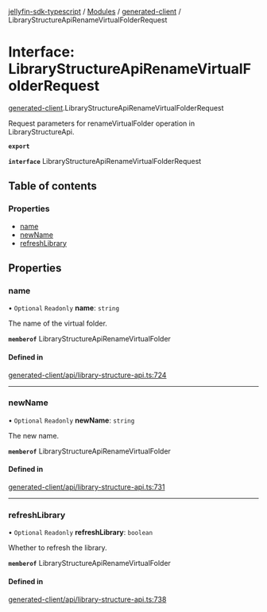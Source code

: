 [jellyfin-sdk-typescript](../README.md) / [Modules](../modules.md) / [generated-client](../modules/generated_client.md) / LibraryStructureApiRenameVirtualFolderRequest

# Interface: LibraryStructureApiRenameVirtualFolderRequest

[generated-client](../modules/generated_client.md).LibraryStructureApiRenameVirtualFolderRequest

Request parameters for renameVirtualFolder operation in LibraryStructureApi.

**`export`**

**`interface`** LibraryStructureApiRenameVirtualFolderRequest

## Table of contents

### Properties

- [name](generated_client.LibraryStructureApiRenameVirtualFolderRequest.md#name)
- [newName](generated_client.LibraryStructureApiRenameVirtualFolderRequest.md#newname)
- [refreshLibrary](generated_client.LibraryStructureApiRenameVirtualFolderRequest.md#refreshlibrary)

## Properties

### name

• `Optional` `Readonly` **name**: `string`

The name of the virtual folder.

**`memberof`** LibraryStructureApiRenameVirtualFolder

#### Defined in

[generated-client/api/library-structure-api.ts:724](https://github.com/thornbill/jellyfin-sdk-typescript/blob/7534c86/src/generated-client/api/library-structure-api.ts#L724)

___

### newName

• `Optional` `Readonly` **newName**: `string`

The new name.

**`memberof`** LibraryStructureApiRenameVirtualFolder

#### Defined in

[generated-client/api/library-structure-api.ts:731](https://github.com/thornbill/jellyfin-sdk-typescript/blob/7534c86/src/generated-client/api/library-structure-api.ts#L731)

___

### refreshLibrary

• `Optional` `Readonly` **refreshLibrary**: `boolean`

Whether to refresh the library.

**`memberof`** LibraryStructureApiRenameVirtualFolder

#### Defined in

[generated-client/api/library-structure-api.ts:738](https://github.com/thornbill/jellyfin-sdk-typescript/blob/7534c86/src/generated-client/api/library-structure-api.ts#L738)
